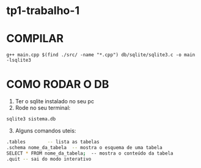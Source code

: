 # tp1-trabalho-1

# COMPILAR
``` 
g++ main.cpp $(find ./src/ -name "*.cpp") db/sqlite/sqlite3.c -o main -lsqlite3
```

# COMO RODAR O DB
1. Ter o sqlite instalado no seu pc
2. Rode no seu terminal:
```bash
sqlite3 sistema.db
```
3. Alguns comandos uteis:
```bash
.tables        -- lista as tabelas
.schema nome_da_tabela  -- mostra o esquema de uma tabela
SELECT * FROM nome_da_tabela;  -- mostra o conteúdo da tabela
.quit -- sai do modo interativo
```

